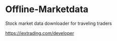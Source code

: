 # Offline-Marketdata

Stock market data downloader for traveling traders 

https://iextrading.com/developer
